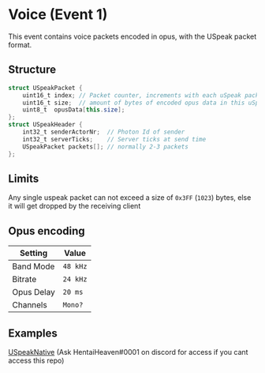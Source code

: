 # Voice (Event 1)

This event contains voice packets encoded in opus, with the USpeak packet format.

## Structure
```cs
struct USpeakPacket {
    uint16_t index; // Packet counter, increments with each uSpeak packet
    uint16_t size;  // amount of bytes of encoded opus data in this uSpeak packet
    uint8_t  opusData[this.size];
};
struct USpeakHeader {
    int32_t senderActorNr;  // Photon Id of sender
    int32_t serverTicks;    // Server ticks at send time
    USpeakPacket packets[]; // normally 2-3 packets
};
```

## Limits

Any single uspeak packet can not exceed a size of ``0x3FF`` (``1023``) bytes, else it will get dropped by the receiving client

## Opus encoding

| Setting    | Value    |
| ---------- | -------- |
| Band Mode  | `48 kHz` |
| Bitrate    | `24 kHz` |
| Opus Delay | `20 ms`  |
| Channels   | `Mono?`  |

## Examples
[USpeakNative](https://github.com/OptoCloud/USpeakNative) (Ask HentaiHeaven#0001 on discord for access if you cant access this repo)
